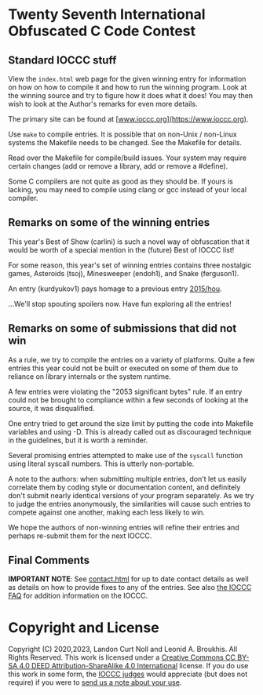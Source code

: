 # Twenty Seventh International Obfuscated C Code Contest


## Standard IOCCC stuff

View the `index.html` web page for the given winning entry for information on how
on how to compile it and how to run the winning program.
Look at the winning source and try to figure how it does what it does!
You may then wish to look at the Author's remarks for even more details.

The primary site can be found at [www.ioccc.org](https://www.ioccc.org).

Use `make` to compile entries.  It is possible that on non-Unix / non-Linux
systems the Makefile needs to be changed.  See the Makefile for details.

Read over the Makefile for compile/build issues.  Your system may require
certain changes (add or remove a library, add or remove a #define).

Some C compilers are not quite as good as they should be.  If yours is
lacking, you may need to compile using clang or gcc instead of your local
compiler.


## Remarks on some of the winning entries

This year's Best of Show (carlini) is such a novel way of obfuscation that it would be
worth of a special mention in the (future) Best of IOCCC list!

For some reason, this year's set of winning entries contains three nostalgic games,
Asteroids (tsoj), Minesweeper (endoh1), and Snake (ferguson1).

An entry (kurdyukov1) pays homage to a previous entry [2015/hou](2015/hou/index.htm0).

...We'll stop spouting spoilers now. Have fun exploring all the entries!


## Remarks on some of submissions that did not win

As a rule, we try to compile the entries on a variety of platforms.
Quite a few entries this year could not be built or executed on some of them due to reliance on
library internals or the system runtime.

A few entries were violating the "2053 significant bytes" rule. If an entry could not be brought to
compliance within a few seconds of looking at the source, it was disqualified.

One entry tried to get around the size limit by putting the code into
Makefile variables and using -D. This is already called out as discouraged
technique in the guidelines, but it is worth a reminder.

Several promising entries attempted to make use of the `syscall` function using literal syscall numbers.
This is utterly non-portable.

A note to the authors: when submitting multiple entries, don't let us easily correlate them by
coding style or documentation content, and definitely don't submit nearly identical versions
of your program separately. As we try to judge the entries anonymously, the similarities will cause such
entries to compete against one another, making each less likely to win.

We hope the authors of non-winning entries will refine their entries and
perhaps re-submit them for the next IOCCC.


## Final Comments

**IMPORTANT NOTE**: See [contact.html](../contact.html) for up to date contact details
as well as details on how to provide fixes to any of the entries.
See also [the IOCCC FAQ](../faq.html) for addition information on the IOCCC.


# Copyright and License

Copyright (C) 2020,2023, Landon Curt Noll and Leonid A. Broukhis. All Rights Reserved.
This work is licensed under a [Creative Commons CC BY-SA 4.0 DEED Attribution-ShareAlike
4.0 International](https://creativecommons.org/licenses/by-sa/4.0/) license.
If you do use this work in some form, the [IOCCC judges](../judges.html) would appreciate
(but does not require) if you were to [send us a note about your use](../contact.html).
